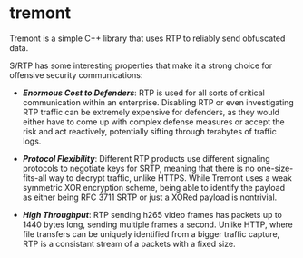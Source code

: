 # tremont

Tremont is a simple C++ library that uses RTP to reliably send obfuscated data.

S/RTP has some interesting properties that make it a strong choice for offensive security communications:

* ***Enormous Cost to Defenders***: RTP is used for all sorts of critical communication within an enterprise. Disabling RTP or even investigating RTP traffic can be extremely expensive for defenders, as they would either have to come up with complex defense measures or accept the risk and act reactively, potentially sifting through terabytes of traffic logs.
  
* ***Protocol Flexibility***: Different RTP products use different signaling protocols to negotiate keys for SRTP, meaning that there is no one-size-fits-all way to decrypt traffic, unlike HTTPS.  While Tremont uses a weak symmetric XOR encryption scheme, being able to identify the payload as either being RFC 3711 SRTP or just a XORed payload is nontrivial.

* ***High Throughput***: RTP sending h265 video frames has packets up to 1440 bytes long, sending multiple frames a second. Unlike HTTP, where file transfers can be uniquely identified from a bigger traffic capture, RTP is a consistant stream of a packets with a fixed size.
